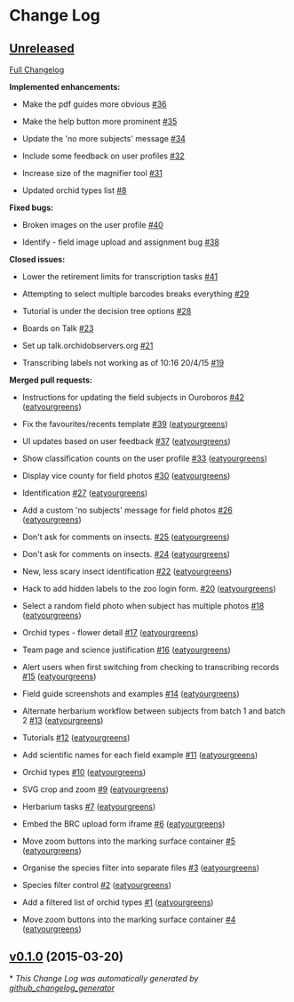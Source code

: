 # Change Log

## [Unreleased](https://github.com/zooniverse/Orchids/tree/HEAD)

[Full Changelog](https://github.com/zooniverse/Orchids/compare/v0.1.0...HEAD)

**Implemented enhancements:**

- Make the pdf guides more obvious [\#36](https://github.com/zooniverse/Orchids/issues/36)

- Make the help button more prominent [\#35](https://github.com/zooniverse/Orchids/issues/35)

- Update the 'no more subjects' message [\#34](https://github.com/zooniverse/Orchids/issues/34)

- Include some feedback on user profiles [\#32](https://github.com/zooniverse/Orchids/issues/32)

- Increase size of the magnifier tool [\#31](https://github.com/zooniverse/Orchids/issues/31)

- Updated orchid types list [\#8](https://github.com/zooniverse/Orchids/issues/8)

**Fixed bugs:**

- Broken images on the user profile [\#40](https://github.com/zooniverse/Orchids/issues/40)

- Identify - field image upload and assignment bug [\#38](https://github.com/zooniverse/Orchids/issues/38)

**Closed issues:**

- Lower the retirement limits for transcription tasks [\#41](https://github.com/zooniverse/Orchids/issues/41)

- Attempting to select multiple barcodes breaks everything [\#29](https://github.com/zooniverse/Orchids/issues/29)

- Tutorial is under the decision tree options [\#28](https://github.com/zooniverse/Orchids/issues/28)

- Boards on Talk [\#23](https://github.com/zooniverse/Orchids/issues/23)

- Set up talk.orchidobservers.org [\#21](https://github.com/zooniverse/Orchids/issues/21)

- Transcribing labels not working as of 10:16 20/4/15 [\#19](https://github.com/zooniverse/Orchids/issues/19)

**Merged pull requests:**

- Instructions for updating the field subjects in Ouroboros [\#42](https://github.com/zooniverse/Orchids/pull/42) ([eatyourgreens](https://github.com/eatyourgreens))

- Fix the favourites/recents template [\#39](https://github.com/zooniverse/Orchids/pull/39) ([eatyourgreens](https://github.com/eatyourgreens))

- UI updates based on user feedback [\#37](https://github.com/zooniverse/Orchids/pull/37) ([eatyourgreens](https://github.com/eatyourgreens))

- Show classification counts on the user profile [\#33](https://github.com/zooniverse/Orchids/pull/33) ([eatyourgreens](https://github.com/eatyourgreens))

- Display vice county for field photos [\#30](https://github.com/zooniverse/Orchids/pull/30) ([eatyourgreens](https://github.com/eatyourgreens))

- Identification [\#27](https://github.com/zooniverse/Orchids/pull/27) ([eatyourgreens](https://github.com/eatyourgreens))

- Add a custom 'no subjects' message for field photos [\#26](https://github.com/zooniverse/Orchids/pull/26) ([eatyourgreens](https://github.com/eatyourgreens))

- Don't ask for comments on insects. [\#25](https://github.com/zooniverse/Orchids/pull/25) ([eatyourgreens](https://github.com/eatyourgreens))

- Don't ask for comments on insects. [\#24](https://github.com/zooniverse/Orchids/pull/24) ([eatyourgreens](https://github.com/eatyourgreens))

- New, less scary insect identification [\#22](https://github.com/zooniverse/Orchids/pull/22) ([eatyourgreens](https://github.com/eatyourgreens))

- Hack to add hidden labels to the zoo login form. [\#20](https://github.com/zooniverse/Orchids/pull/20) ([eatyourgreens](https://github.com/eatyourgreens))

- Select a random field photo when subject has multiple photos [\#18](https://github.com/zooniverse/Orchids/pull/18) ([eatyourgreens](https://github.com/eatyourgreens))

- Orchid types - flower detail [\#17](https://github.com/zooniverse/Orchids/pull/17) ([eatyourgreens](https://github.com/eatyourgreens))

- Team page and science justification [\#16](https://github.com/zooniverse/Orchids/pull/16) ([eatyourgreens](https://github.com/eatyourgreens))

- Alert users when first switching from checking to transcribing records [\#15](https://github.com/zooniverse/Orchids/pull/15) ([eatyourgreens](https://github.com/eatyourgreens))

- Field guide screenshots and examples [\#14](https://github.com/zooniverse/Orchids/pull/14) ([eatyourgreens](https://github.com/eatyourgreens))

- Alternate herbarium workflow between subjects from batch 1 and batch 2 [\#13](https://github.com/zooniverse/Orchids/pull/13) ([eatyourgreens](https://github.com/eatyourgreens))

- Tutorials [\#12](https://github.com/zooniverse/Orchids/pull/12) ([eatyourgreens](https://github.com/eatyourgreens))

- Add scientific names for each field example [\#11](https://github.com/zooniverse/Orchids/pull/11) ([eatyourgreens](https://github.com/eatyourgreens))

- Orchid types [\#10](https://github.com/zooniverse/Orchids/pull/10) ([eatyourgreens](https://github.com/eatyourgreens))

- SVG crop and zoom [\#9](https://github.com/zooniverse/Orchids/pull/9) ([eatyourgreens](https://github.com/eatyourgreens))

- Herbarium tasks [\#7](https://github.com/zooniverse/Orchids/pull/7) ([eatyourgreens](https://github.com/eatyourgreens))

- Embed the BRC upload form iframe [\#6](https://github.com/zooniverse/Orchids/pull/6) ([eatyourgreens](https://github.com/eatyourgreens))

- Move zoom buttons into the marking surface container [\#5](https://github.com/zooniverse/Orchids/pull/5) ([eatyourgreens](https://github.com/eatyourgreens))

- Organise the species filter into separate files [\#3](https://github.com/zooniverse/Orchids/pull/3) ([eatyourgreens](https://github.com/eatyourgreens))

- Species filter control [\#2](https://github.com/zooniverse/Orchids/pull/2) ([eatyourgreens](https://github.com/eatyourgreens))

- Add a filtered list of orchid types [\#1](https://github.com/zooniverse/Orchids/pull/1) ([eatyourgreens](https://github.com/eatyourgreens))

- Move zoom buttons into the marking surface container [\#4](https://github.com/zooniverse/Orchids/pull/4) ([eatyourgreens](https://github.com/eatyourgreens))

## [v0.1.0](https://github.com/zooniverse/Orchids/tree/v0.1.0) (2015-03-20)



\* *This Change Log was automatically generated by [github_changelog_generator](https://github.com/skywinder/Github-Changelog-Generator)*